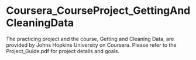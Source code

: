# Coursera_CourseProject_GettingAndCleaningData
The practicing project and the course, Getting and Cleaning Data, are provided by Johns Hopkins University on Coursera.
Please refer to the Project_Guide.pdf for project details and goals.
